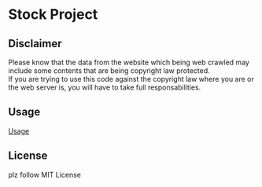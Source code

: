 # Stock Project

## Disclaimer

Please know that the data from the website which being web crawled may include some contents that are being copyright law protected. \
If you are trying to use this code against the copyright law where you are or the web server is, you will have to take full responsabilities.

## Usage

[Usage](/document/usage.md)

## License

plz follow MIT License
